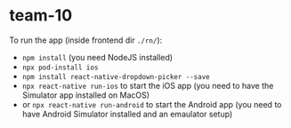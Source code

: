 # team-10

To run the app (inside frontend dir `./rn/`):

- `npm install` (you need NodeJS installed)
- `npx pod-install ios`
- `npm install react-native-dropdown-picker --save`
- `npx react-native run-ios` to start the iOS app (you need to have the Simulator app installed on MacOS)
- or `npx react-native run-android` to start the Android app (you need to have Android Simulator installed and an emaulator setup)
